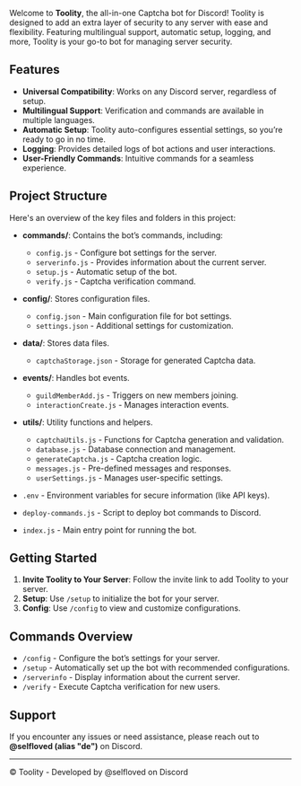 
Welcome to **Toolity**, the all-in-one Captcha bot for Discord! Toolity is designed to add an extra layer of security to any server with ease and flexibility. Featuring multilingual support, automatic setup, logging, and more, Toolity is your go-to bot for managing server security.

## Features
- **Universal Compatibility**: Works on any Discord server, regardless of setup.
- **Multilingual Support**: Verification and commands are available in multiple languages.
- **Automatic Setup**: Toolity auto-configures essential settings, so you’re ready to go in no time.
- **Logging**: Provides detailed logs of bot actions and user interactions.
- **User-Friendly Commands**: Intuitive commands for a seamless experience.

## Project Structure

Here's an overview of the key files and folders in this project:

- **commands/**: Contains the bot’s commands, including:
  - `config.js` - Configure bot settings for the server.
  - `serverinfo.js` - Provides information about the current server.
  - `setup.js` - Automatic setup of the bot.
  - `verify.js` - Captcha verification command.

- **config/**: Stores configuration files.
  - `config.json` - Main configuration file for bot settings.
  - `settings.json` - Additional settings for customization.

- **data/**: Stores data files.
  - `captchaStorage.json` - Storage for generated Captcha data.

- **events/**: Handles bot events.
  - `guildMemberAdd.js` - Triggers on new members joining.
  - `interactionCreate.js` - Manages interaction events.

- **utils/**: Utility functions and helpers.
  - `captchaUtils.js` - Functions for Captcha generation and validation.
  - `database.js` - Database connection and management.
  - `generateCaptcha.js` - Captcha creation logic.
  - `messages.js` - Pre-defined messages and responses.
  - `userSettings.js` - Manages user-specific settings.

- `.env` - Environment variables for secure information (like API keys).
- `deploy-commands.js` - Script to deploy bot commands to Discord.
- `index.js` - Main entry point for running the bot.

## Getting Started
1. **Invite Toolity to Your Server**: Follow the invite link to add Toolity to your server.
2. **Setup**: Use `/setup` to initialize the bot for your server.
3. **Config**: Use `/config` to view and customize configurations.

## Commands Overview
- `/config` - Configure the bot’s settings for your server.
- `/setup` - Automatically set up the bot with recommended configurations.
- `/serverinfo` - Display information about the current server.
- `/verify` - Execute Captcha verification for new users.

## Support
If you encounter any issues or need assistance, please reach out to **@selfloved (alias "de")** on Discord.

---

© Toolity - Developed by @selfloved on Discord
